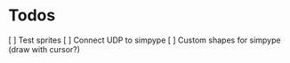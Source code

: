 # Todos

[ ] Test sprites
[ ] Connect UDP to simpype
[ ] Custom shapes for simpype (draw with cursor?)